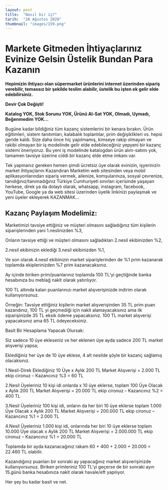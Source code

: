 ```yaml
---
layout: post
title:  "Nasıl bir iş?"
tarih:  "28 Ağustos 2020"
thumbnail: "images/159.png"
---
```


# Markete Gitmeden İhtiyaçlarınız Evinize Gelsin Üstelik Bundan Para Kazanın

**Hepimizin ihtiyacı olan süpermarket ürünlerini internet üzerinden sipariş verebilir, temassız bir şekilde teslim alabilir, üstelik bu işten ek gelir elde edebilirsiniz.**

**Devir Çok Değişti!**

**Katalog YOK, Stok Sorunu YOK, Ürünü Al-Sat YOK, Olmadı, Uymadı, Beğenmedim YOK...**

Bugüne kadar bildiğiniz tüm kazanç sistemlerini bir kenara bırakın. Ürün eğitimleri, sistem tanıtımları, kalabalık toplantılar, prim değişiklikleri vs. hepsi geride kaldı. Size daha önce hiç yapılmamış, kimseye rakip olmayan ve rakibi olmayan bir iş modelinde gelir elde edebileceğiniz yepyeni bir kazanç sistemi öneriyoruz. Bu yeni iş modelinde katalogdan ürün alım-satımı yok, tamamen tavsiye üzerine ciddi bir kazanç elde etme imkanı var.

Tek yapmanız gereken hemen şimdi ücretsiz üye olarak evinizin, işyerinizin market ihtiyaçlarını Kazandıran Marketim web sitesinden veya mobil aplikasyonlarından sipariş vermek, ailenize, komşularınıza, sosyal çevrenize, tanıdığınız/tanımadığınız Türkiye Cumhuriyeti sınırları içerisinde yaşayan herkese, direk ya da dolaylı olarak, whatsapp, instagram, facebook, YouTube, Google ya da web sitesi üzerinden üyelik linkinizi paylaşmak ve yeni üyeler ekleyerek KAZANMAK…

## Kazanç Paylaşım Modelimiz:

Marketimizi tavsiye ettiğiniz ve müşteri olmasını sağladığınız tüm kişilerin siparişlerinden yani 1.neslinizden %3,

Onların tavsiye ettiği ve müşteri olmasını sağladıkları 2.nesil ekibinizden %2, 

2.nesil ekibinizin eklediği 3.nesil ekibinizden %1,

Ve son olarak 4.nesil ekibinizin market siparişlerinden de %1 prim kazanarak toplamda ekiplerinizden %7 prim kazanacaksınız.

Ay içinde biriken prim/puanlarınız toplamda 100 TL’yi geçtiğinde banka hesabınıza bu meblağ nakit olarak yatırılıyor.

100 TL altında kalan puanlarınızı market alışverişinizde indirim olarak kullanıyorsunuz.

Örneğin: Tavsiye ettiğiniz kişilerin market alışverişinden 35 TL prim puan kazandınız, 100 TL yi geçmediği için nakit alamayacaksınız ama ilk siparişinizde 35 TL eksik ödeme yapacaksınız. 100 TL market alışverişi yapacaksınız ama 65 TL ödeyeceksiniz.

Basit Bir Hesaplama Yapacak Olursak:

Siz sadece 10 üye ekleseniz ve her eklenen üye ayda sadece 200 TL market alışverişi yapsa;

Eklediğiniz her üye de 10 üye eklese, 4 alt nesilde şöyle bir kazanç sağlamış olacaksınız.

1.Nesil-Direk Eklediğiniz 10 Üye x Aylık 200 TL Market Alışverişi = 2.000 TL ekip cironuz – Kazancınız %3 = 60 TL

2.Nesil Üyeleriniz 10 kişi idi onlarda x 10 üye eklerse, toplam 100 Üye Olacak x Aylık 200 TL Market Alışverişi = 20.000 TL ekip cironuz – Kazancınız %2 = 400 TL

3.Nesil Üyeleriniz 100 kişi idi, onların da her biri 10 üye eklerse toplam 1.000 Üye Olacak x Aylık 200 TL Market Alışverişi = 200.000 TL ekip cironuz – Kazancınız %1 = 2.000 TL

4.Nesil Üyeleriniz 1.000 kişi idi, onlarında her biri 10 üye eklerse toplam 10.000 Üye olacak x Aylık 200 TL Market Alışverişi = 2.000.000 TL ekip cironuz – Kazancınız %1 = 20.000 TL

Toplamda bir ayda kazanacağınız rakam 60 + 400 + 2.000 + 20.000 = 22.460 TL olabilir.

Kazandığınız puanları bir sonraki ay yapacağınız market alışverişinizde kullanıyorsunuz. Biriken primleriniz 100 TL’yi geçerse de bir sonraki ayın 15.günü banka hesabınıza nakit olarak havale/eft yapılıyor.

Her şey bu kadar basit ve net.
